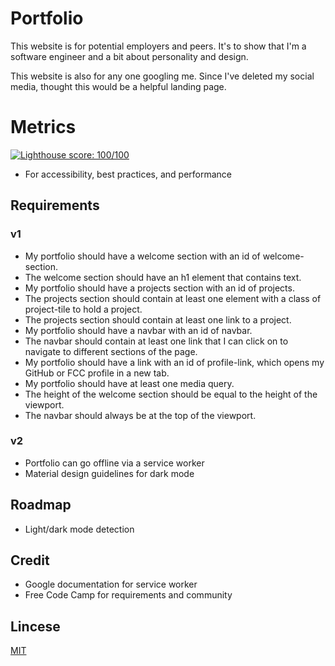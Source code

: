 # Portfolio
This website is for potential employers and peers. It's to show that I'm a software engineer and a bit about personality and design.

This website is also for any one googling me. Since I've deleted my social media, thought this would be a helpful landing page.

# Metrics 

[![Lighthouse score: 100/100](https://lighthouse-badge.appspot.com/?score=100)](https://github.com/ebidel/lighthouse-badge)
- For accessibility, best practices, and performance

## Requirements 

### v1
- My portfolio should have a welcome section with an id of welcome-section.
- The welcome section should have an h1 element that contains text.
- My portfolio should have a projects section with an id of projects.
- The projects section should contain at least one element with a class of project-tile to hold a project.
- The projects section should contain at least one link to a project.
- My portfolio should have a navbar with an id of navbar.
- The navbar should contain at least one link that I can click on to navigate to different sections of the page.
- My portfolio should have a link with an id of profile-link, which opens my GitHub or FCC profile in a new tab.
- My portfolio should have at least one media query.
- The height of the welcome section should be equal to the height of the viewport.
- The navbar should always be at the top of the viewport.

### v2
- Portfolio can go offline via a service worker
- Material design guidelines for dark mode

## Roadmap 

- Light/dark mode detection 

## Credit 

- Google documentation for service worker
- Free Code Camp for requirements and community

## Lincese

[MIT](https://github.com/nishanths/license/blob/master/LICENSE)
